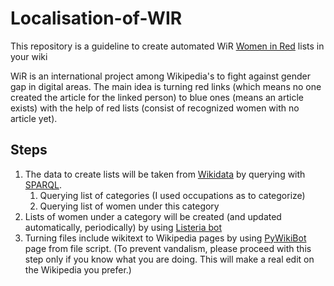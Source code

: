 # Localisation-of-WIR
This repository is a guideline to create automated WiR [Women in Red](https://en.wikipedia.org/wiki/Wikipedia:WikiProject_Women_in_Red/Redlist_index) lists in your wiki

WiR is an international project among Wikipedia's to fight against gender gap in digital areas. The main idea is turning red links (which means no one created the article for the linked person) to blue ones (means an article exists) with the help of red lists (consist of recognized women with no article yet). 

## Steps
1. The data to create lists will be taken from [Wikidata](https://wikidata.org) by querying with [SPARQL](https://en.wikipedia.org/wiki/SPARQL).
    1. Querying list of categories (I used occupations as to categorize)
    2. Querying list of women under this category 
2. Lists of women under a category will be created (and updated automatically, periodically) by using [Listeria bot](https://www.wikidata.org/wiki/Wikidata:Listeria)
3. Turning files include wikitext to Wikipedia pages by using [PyWikiBot]() page from file script. (To prevent vandalism, please proceed with this step only if you know what you are doing. This will make a real edit on the Wikipedia you prefer.)
